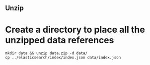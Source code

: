 ## Unzip 
# Create a directory to place all the unzipped data references
```
mkdir data && unzip data.zip -d data/
cp ../elasticsearch/index/index.json data/index.json
```
